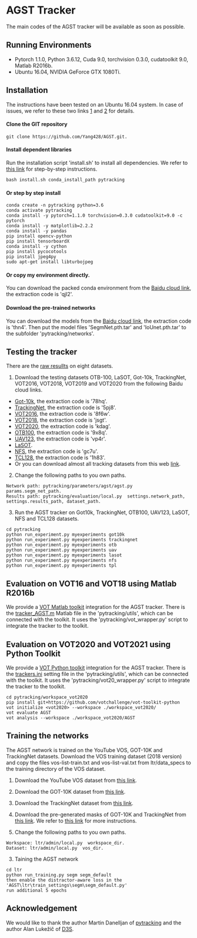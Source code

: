 # AGST Tracker

The main codes of the AGST tracker will be available as soon as possible.

## Running Environments
* Pytorch 1.1.0, Python 3.6.12, Cuda 9.0, torchvision 0.3.0, cudatoolkit 9.0, Matlab R2016b.
* Ubuntu 16.04, NVIDIA GeForce GTX 1080Ti.

## Installation
The instructions have been tested on an Ubuntu 16.04 system. In case of issues, we refer to these two links [1](https://github.com/alanlukezic/d3s) and [2](https://github.com/visionml/pytracking) for details.

#### Clone the GIT repository
```
git clone https://github.com/Yang428/AGST.git.
```

#### Install dependent libraries
Run the installation script 'install.sh' to install all dependencies. We refer to [this link](https://github.com/visionml/pytracking/blob/master/INSTALL.md) for step-by-step instructions.
```
bash install.sh conda_install_path pytracking
```

#### Or step by step install
```
conda create -n pytracking python=3.6
conda activate pytracking
conda install -y pytorch=1.1.0 torchvision=0.3.0 cudatoolkit=9.0 -c pytorch
conda install -y matplotlib=2.2.2
conda install -y pandas
pip install opencv-python
pip install tensorboardX
conda install -y cython
pip install pycocotools
pip install jpeg4py 
sudo apt-get install libturbojpeg
```

#### Or copy my environment directly.

You can download the packed conda environment from the [Baidu cloud link](https://pan.baidu.com/s/1gMQOB2Zs1UPj6n8qzJc4Lg?pwd=qjl2), the extraction code is 'qjl2'.

#### Download the pre-trained networks
You can download the models from the [Baidu cloud link](https://pan.baidu.com/s/1BarJfydZaiEbyI-usK2OkQ?pwd=thn4), the extraction code is 'thn4'. Then put the model files 'SegmNet.pth.tar' and 'IoUnet.pth.tar' to the subfolder 'pytracking/networks'.

## Testing the tracker
There are the [raw resullts](https://github.com/Yang428/AGST/tree/master/resultsOnBenchmarks) on eight datasets. 
1) Download the testing datasets OTB-100, LaSOT, Got-10k, TrackingNet, VOT2016, VOT2018, VOT2019 and VOT2020 from the following Baidu cloud links.
* [Got-10k](https://pan.baidu.com/s/1t_PvpIicHc0U9yR4upf-cA), the extraction code is '78hq'.
* [TrackingNet](https://pan.baidu.com/s/1BKtc4ndh_QrMiXF4fBB2sQ), the extraction code is '5pj8'.
* [VOT2016](https://pan.baidu.com/s/1iU88Aqq9mvv9V4ZwY4gUuw), the extraction code is '8f6w'.
* [VOT2018](https://pan.baidu.com/s/1ztAfNwahpDBDssnEYONDuw), the extraction code is 'jsgt'.
* [VOT2020](https://pan.baidu.com/s/16PFiEdnYQDIGh4ZDxeNB_w), the extraction code is 'kdag'.
* [OTB100](https://pan.baidu.com/s/1TC6BF9erhDCENGYElfS3sw), the extraction code is '9x8q'.
* [UAV123](https://pan.baidu.com/share/init?surl=OAUG8IrdqTRpGbK4Nv-bhA), the extraction code is 'vp4r'.
* [LaSOT](https://pan.baidu.com/s/1KBlrWGOFH9Fe85pCWN5ZkA&shfl=sharepset#list/path=%2F).
* [NFS](https://pan.baidu.com/share/init?surl=72r0r4y6UhAxzjc359yt6A), the extraction code is 'gc7u'.
* [TCL128](https://pan.baidu.com/share/init?surl=P4i63SrHhxMPShv7mWYZqg), the extraction code is '1h83'.
* Or you can download almost all tracking datasets from this web [link](https://blog.csdn.net/laizi_laizi/article/details/105447947#VisDrone_77).

2) Change the following paths to you own paths.
```
Network path: pytracking/parameters/agst/agst.py  params.segm_net_path.
Results path: pytracking/evaluation/local.py  settings.network_path, settings.results_path, dataset_path.
```
3) Run the AGST tracker on Got10k, TrackingNet, OTB100, UAV123, LaSOT, NFS and TCL128 datasets.
```
cd pytracking
python run_experiment.py myexperiments got10k
python run_experiment.py myexperiments trackingnet
python run_experiment.py myexperiments otb
python run_experiment.py myexperiments uav
python run_experiment.py myexperiments lasot
python run_experiment.py myexperiments nfs
python run_experiment.py myexperiments tpl
```

## Evaluation on VOT16 and VOT18 using Matlab R2016b
We provide a [VOT Matlab toolkit](https://github.com/votchallenge/toolkit-legacy) integration for the AGST tracker. There is the [tracker_AGST.m](https://github.com/Yang428/AGST/tree/master/pytracking/utils) Matlab file in the 'pytracking/utils', which can be connected with the toolkit. It uses the 'pytracking/vot_wrapper.py' script to integrate the tracker to the toolkit.

## Evaluation on VOT2020 and VOT2021 using Python Toolkit
We provide a [VOT Python toolkit](https://github.com/votchallenge/toolkit) integration for the AGST tracker. There is the [trackers.ini](https://github.com/Yang428/AGST/tree/master/pytracking/utils) setting file in the 'pytracking/utils', which can be connected with the toolkit. It uses the 'pytracking/vot20_wrapper.py' script to integrate the tracker to the toolkit.
```
cd pytracking/workspace_vot2020
pip install git+https://github.com/votchallenge/vot-toolkit-python
vot initialize <vot2020> --workspace ./workspace_vot2020/
vot evaluate AGST
vot analysis --workspace ./workspace_vot2020/AGST
```

## Training the networks
The AGST network is trained on the YouTube VOS, GOT-10K and TrackingNet datasets. Download the VOS training dataset (2018 version) and copy the files vos-list-train.txt and vos-list-val.txt from ltr/data_specs to the training directory of the VOS dataset.
1) Download the YouTube VOS dataset from [this link](https://youtube-vos.org/challenge/2018/).
2) Download the GOT-10K dataset from [this link](https://blog.csdn.net/laizi_laizi/article/details/105447947#VisDrone_77).
3) Download the TrackingNet dataset from [this link](https://blog.csdn.net/laizi_laizi/article/details/105447947#VisDrone_77).
4) Download the pre-generated masks of GOT-10K and TrackingNet from [this link](https://drive.google.com/file/d/17YcdQOoA4DubK-krClJfxNtw9ooCyWHv/view). We refer to [this link](https://github.com/visionml/pytracking/blob/master/ltr/README.md#RTS) for more instructions.

5) Change the following paths to you own paths.
```
Workspace: ltr/admin/local.py  workspace_dir.
Dataset: ltr/admin/local.py  vos_dir.
```
3) Taining the AGST network
```
cd ltr
python run_training.py segm segm_default
then enable the distractor-aware loss in the 'AGST\ltr\train_settings\segm\segm_default.py'
run additional 5 epochs
```

## Acknowledgement
We would like to thank the author Martin Danelljan of [pytracking](https://github.com/visionml/pytracking) and the author Alan Lukežič of [D3S](https://github.com/alanlukezic/d3s).
